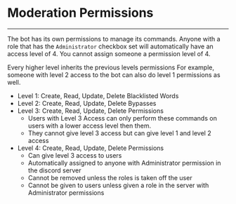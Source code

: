 # Moderation Permissions
---
The bot has its own permissions to manage its commands.
Anyone with a role that has the `Administrator` checkbox set will automatically have an access level of 4. You cannot assign someone a permission level of 4.

Every higher level inherits the previous levels permissions
For example, someone with level 2 access to the bot can also do level 1 permissions as well.

- Level 1: Create, Read, Update, Delete Blacklisted Words
- Level 2: Create, Read, Update, Delete Bypasses
- Level 3: Create, Read, Update, Delete Permissions
    - Users with Level 3 Access can only perform these commands on users with a lower access level then them.
    - They cannot give level 3 access but can give level 1 and level 2 access
- Level 4: Create, Read, Update, Delete Permissions
    - Can give level 3 access to users
    - Automatically assigned to anyone with Administrator permission in the discord server
    - Cannot be removed unless the roles is taken off the user
    - Cannot be given to users unless given a role in the server with Administrator permissions